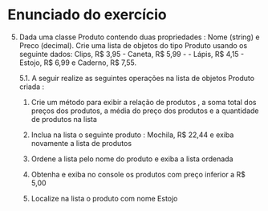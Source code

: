 # Enunciado do exercício

5. Dada uma classe Produto contendo duas propriedades : Nome (string) e Preco (decimal). Crie uma lista de objetos do tipo Produto usando os seguinte dados: Clips, R$ 3,95 - Caneta, R$ 5,99 - - Lápis, R$ 4,15 - Estojo, R$ 6,99 e Caderno, R$ 7,55. 
	
	5.1. A seguir realize as seguintes operações na lista de objetos Produto criada : 
	
	1. Crie um método para exibir a relação de produtos , a soma total dos preços dos produtos, a média do 
	preço dos produtos e a quantidade de produtos na lista
	
	2. Inclua na lista o seguinte produto : Mochila, R$ 22,44 e exiba novamente a lista de produtos
	
	3. Ordene a lista pelo nome do produto e exiba a lista ordenada
	
	4. Obtenha e exiba no console os produtos com preço inferior a R$ 5,00 

	5. Localize na lista o produto com nome Estojo
		
